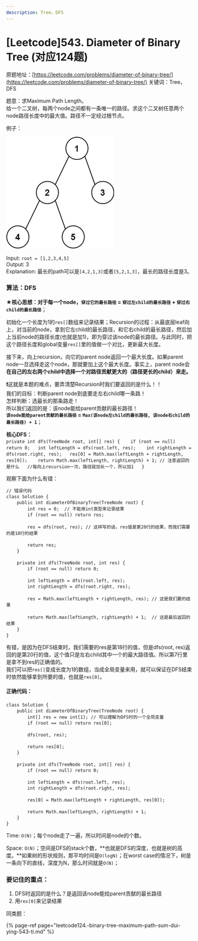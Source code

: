 ```yaml
---
description: Tree，DFS
---
```


# \[Leetcode\]543. Diameter of Binary Tree \(对应124题\)

原题地址：[https://leetcode.com/problems/diameter-of-binary-tree/](https://leetcode.com/problems/diameter-of-binary-tree/) 关键词：Tree，DFS

题意：求Maximum Path Length。  
给一个二叉树，每两个node之间都有一条唯一的路径。求这个二叉树任意两个node路径长度中的最大值。路径不一定经过根节点。

例子：

![](../.gitbook/assets/diamtree.jpg)

Input: `root = [1,2,3,4,5]`   
Output: 3   
Explanation: 最长的path可以是`[4,2,1,3]`或者`[5,2,1,3]`，最长的路径长度是3。



### 算法：DFS

★**核心思想：**对于每一个node，**`穿过它的最长路径` = `穿过左child的最长路径` + `穿过右child的最长路径`**；

初始化一个长度为1的`res[]`数组来记录结果；Recursion的过程：从最底层leaf向上，对当前的node，拿到它左child的最长路径，和它右child的最长路径，然后加上当前node的路径长度\(也就是加1\)，即为穿过该node的最长路径。与此同时，把这个路径长度和global变量`res[]`里的值做一个对比，更新最大长度。

接下来，向上recursion，向它的parent node返回一个最大长度。如果parent node一旦选择走这个node，那就要加上这个最大长度。事实上，parent node会**在自己的左右两个child中选择一个对路径贡献更大的（路径更长的child）来走。**

**❗️**这就是本题的难点，要弄清楚Recursion时我们要返回的是什么！！  
我们的目标：判断parent node到底要走左右child哪一条路！  
怎样判断：选最长的那条路走！  
所以我们返回的是：该node能给parent贡献的最长路径！  
**`该node能给parent贡献的最长路径` = `Max(该node左child的最长路径, 该node右child的最长路径) + 1`**；



**核心DFS：**  
`private int dfs(TreeNode root, int[] res) {   
    if (root == null) return 0;  
    int leftLength = dfs(root.left, res);   
    int rightLength = dfs(root.right, res);  
    res[0] = Math.max(leftLength + rightLength, res[0]);   
    return Math.max(leftLength, rightLength) + 1; // 注意返回的是什么  
                                                //每向上recursion一次，路径就加长一个，所以加1  
}`



观察下面为什么有错：

```text
// 错误代码
class Solution {
    public int diameterOfBinaryTree(TreeNode root) {
        int res = 0;  // 不能用int类型来记录结果
        if (root == null) return res;
        
        res = dfs(root, res); // 这样写的话，res值是第20行的结果，而我们需要的是18行的结果
        
        return res;
    }
    
    private int dfs(TreeNode root, int res) {
        if (root == null) return 0;
        
        int leftLength = dfs(root.left, res);
        int rightLength = dfs(root.right, res);
        
        res = Math.max(leftLength + rightLength, res); // 这是我们要的结果
        
        return Math.max(leftLength, rightLength) + 1;  // 这是最后返回的结果
    }
}
```

有错，是因为在DFS结束时，我们需要的res是第18行的值，但是dfs\(root, res\)返回的是第20行的值，这个值只是左右child其中一个的最大路径值。所以第7行里是拿不到res的正确值的。  
我们可以把`res[]`变成长度为1的数组，当成全局变量来用，就可以保证在DFS结束时依然能够拿到所要的值，也就是`res[0]`。



#### 正确代码：

```text
class Solution {
    public int diameterOfBinaryTree(TreeNode root) {
        int[] res = new int[1]; // 可以理解为DFS时的一个全局变量
        if (root == null) return res[0];
        
        dfs(root, res);
        
        return res[0];
    }
    
    private int dfs(TreeNode root, int[] res) {
        if (root == null) return 0;
        
        int leftLength = dfs(root.left, res);
        int rightLength = dfs(root.right, res);
        
        res[0] = Math.max(leftLength + rightLength, res[0]);
        
        return Math.max(leftLength, rightLength) + 1;
    }
}
```

Time: `O(N)`；每个node走了一遍，所以时间是node的个数。

Space: `O(N)`；空间是DFS的stack个数，**也就是DFS的深度，也就是树的高度。**如果树的形状规则，那平均时间是`O(logN)`；在worst case的情况下，树是一条向下的直线，深度为N，那么时间就是`O(N)`；



### 要记住的重点：

1. DFS时返回的是什么？是返回该node能给parent贡献的最长路径
2. 用`res[0]`来记录结果





同类题：

{% page-ref page="leetcode124.-binary-tree-maximum-path-sum-dui-ying-543-ti.md" %}







